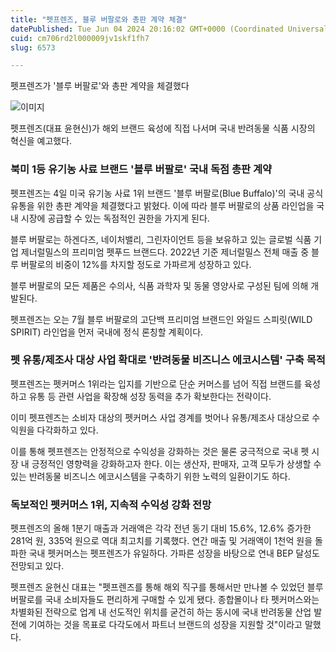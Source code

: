 ```yaml
---
title: "펫프렌즈, 블루 버팔로와 총판 계약 체결"
datePublished: Tue Jun 04 2024 20:16:02 GMT+0000 (Coordinated Universal Time)
cuid: cm706rd2l000009jv1skf1fh7
slug: 6573

---
```



펫프렌즈가 '블루 버팔로'와 총판 계약을 체결했다

![이미지](https://cdn.hashnode.com/res/hashnode/image/upload/v1739260438845/fddc01cf-9c87-43a5-aca8-1d4f8054ef7c.png)

펫프렌즈(대표 윤현신)가 해외 브랜드 육성에 직접 나서며 국내 반려동물 식품 시장의 혁신을 예고했다.

### 북미 1등 유기농 사료 브랜드 '블루 버팔로' 국내 독점 총판 계약

펫프렌즈는 4일 미국 유기농 사료 1위 브랜드 '블루 버팔로(Blue Buffalo)'의 국내 공식 유통을 위한 총판 계약을 체결했다고 밝혔다. 이에 따라 블루 버팔로의 상품 라인업을 국내 시장에 공급할 수 있는 독점적인 권한을 가지게 된다.

블루 버팔로는 하겐다즈, 네이처밸리, 그린자이언트 등을 보유하고 있는 글로벌 식품 기업 제너럴밀스의 프리미엄 펫푸드 브랜드다. 2022년 기준 제너럴밀스 전체 매출 중 블루 버팔로의 비중이 12%를 차지할 정도로 가파르게 성장하고 있다.

블루 버팔로의 모든 제품은 수의사, 식품 과학자 및 동물 영양사로 구성된 팀에 의해 개발된다.

펫프렌즈는 오는 7월 블루 버팔로의 고단백 프리미엄 브랜드인 와일드 스피릿(WILD SPIRIT) 라인업을 먼저 국내에 정식 론칭할 계획이다.

### 펫 유통/제조사 대상 사업 확대로 '반려동물 비즈니스 에코시스템' 구축 목적

펫프렌즈는 펫커머스 1위라는 입지를 기반으로 단순 커머스를 넘어 직접 브랜드를 육성하고 유통 등 관련 사업을 확장해 성장 동력을 추가 확보한다는 전략이다.

이미 펫프렌즈는 소비자 대상의 펫커머스 사업 경계를 벗어나 유통/제조사 대상으로 수익원을 다각화하고 있다.

이를 통해 펫프렌즈는 안정적으로 수익성을 강화하는 것은 물론 궁극적으로 국내 펫 시장 내 긍정적인 영향력을 강화하고자 한다. 이는 생산자, 판매자, 고객 모두가 상생할 수 있는 반려동물 비즈니스 에코시스템을 구축하기 위한 노력의 일환이기도 하다.

### 독보적인 펫커머스 1위, 지속적 수익성 강화 전망

펫프렌즈의 올해 1분기 매출과 거래액은 각각 전년 동기 대비 15.6%, 12.6% 증가한 281억 원, 335억 원으로 역대 최고치를 기록했다. 연간 매출 및 거래액이 1천억 원을 돌파한 국내 펫커머스는 펫프렌즈가 유일하다. 가파른 성장을 바탕으로 연내 BEP 달성도 전망되고 있다.

펫프렌즈 윤현신 대표는 "펫프렌즈를 통해 해외 직구를 통해서만 만나볼 수 있었던 블루 버팔로를 국내 소비자들도 편리하게 구매할 수 있게 됐다. 종합몰이나 타 펫커머스와는 차별화된 전략으로 업계 내 선도적인 위치를 굳건히 하는 동시에 국내 반려동물 산업 발전에 기여하는 것을 목표로 다각도에서 파트너 브랜드의 성장을 지원할 것"이라고 말했다.
